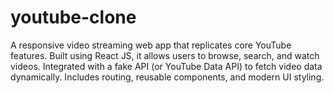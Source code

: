 # youtube-clone
A responsive video streaming web app that replicates core YouTube features. Built using React JS, it allows users to browse, search, and watch videos. Integrated with a fake API (or YouTube Data API) to fetch video data dynamically. Includes routing, reusable components, and modern UI styling.
